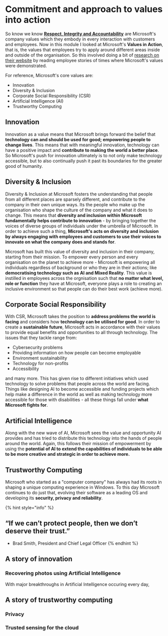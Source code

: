 # Commitment and approach to values into action

So know we know [**Respect, Integrity and Accountability**](https://app.gitbook.com/@ryotokuro/s/microsoft/virtual-internship-program/engineering-internship/3.-campus-greater-than-corporate-business-foundation-skills/respect-integrity-and-accountability) are Microsoft's company values which they embody in every interaction with customers and employees. Now in this module I looked at Microsoft's **Values in Action**, that is, the values that employees try to apply around different areas inside and outside of the organisation. So this involved doing a bit of [research on their website](https://www.microsoft.com/en-us/about/values) by reading employee stories of times where Microsoft's values were demonstrated.

For reference, Microsoft's core values are:

* Innovation
* Diversity & Inclusion
* Corporate Social Responsibility \(CSR\)
* Artificial Intelligence \(AI\)
* Trustworthy Computing

## Innovation

Innovation as a value means that Microsoft brings forward the belief that **technology can and should be used for good; empowering people to change lives**. This means that with meaningful innovation, technology can have a positive impact and **contribute to making the world a better place**. So Microsoft's push for innovation ultimately is to not only make technology accessible, but to also continually push it past its boundaries for the greater good of humanity.

## Diversity & Inclusion

Diversity & Inclusion at Microsoft fosters the understanding that people from all different places are sparsely different, and contribute to the company in their own unique ways. Its the people who make up the organisation who shape the culture of the company and what it does to change. This means that **diversity and inclusion within Microsoft fundamentally helps contribute to innovation** - by bringing together the voices of diverse groups of individuals under the umbrella of Microsoft. In order to achieve such a thing, **Microsoft's acts on diversity and inclusion by always engaging with employees and customers to use their voices to innovate on what the company does and stands for**.

Microsoft has built this value of diversity and inclusion in their company, starting from their mission. To empower every person and every organisation on the planet to achieve more - Microsoft is empowering all individuals regardless of background or who they are in their actions; like **democratising technology such as AI and Mixed Reality**. This value is instilled in employees across the orgnisation such that **no matter what level, role or function** they have at Microsoft, everyone plays a role to creating an inclusive environment so that people can do their best work \(achieve more\).

## Corporate Social Responsibility

With CSR, Microsoft takes the position to **address problems the world is facing** and considers how **technology can be utilised for good**. In order to create a **sustainable future**, Microsoft acts in accordance with their values to provide equal benefits and opportunities to all through technology. The issues that they tackle range from:

* Cybersecurity problems
* Providing information on how people can become employable
* Environment sustainability
* Technology for non-profits
* Accessibility

and many more. This has given rise to different initiatives which used technology to solve problems that people across the world are facing. Things like designing AI to become accessible and funding projects which help make a difference in the world as well as making technology more accessible for those with disabilities - all these things fall under **what Microsoft fights for**.

## Artificial Intelligence

Along with the new wave of AI, Microsoft sees the value and opportunity AI provides and has tried to distribute this technology into the hands of people around the world. Again, this follows their mission of empowerment by using the **potential of AI to extend the capabilities of individuals to be able to be more creative and strategic in order to achieve more.**

## Trustworthy Computing

Microsoft who started as a "computer company" has always had its roots in shaping a unique computing experience in Windows. To this day Microsoft continues to do just that, evolving their software as a leading OS and developing its **security, privacy and reliability**.

{% hint style="info" %}
## “If we can’t protect people, then we don’t deserve their trust.”

- Brad Smith, President and Chief Legal Officer
{% endhint %}

## A story of innovation

### Recovering photos using Artificial Intelligence

With major breakthroughs in Artificial Intelligence occuring every day,

## A story of trustworthy computing

### Privacy

### Trusted sensing for the cloud

